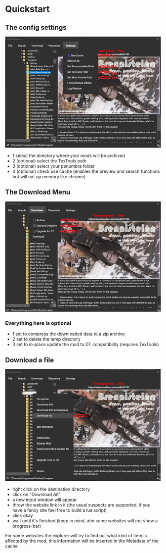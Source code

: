 # Quickstart

## The config settings

![image](https://raw.githubusercontent.com/GiR-Zippo/XIV-Modexplorer/main/Doc/Quickstart/quickstart_settings.jpg)

- 1 select the directory where your mods will be archived
- 2 (optional) select the TexTools path
- 3 (optional) select your penumbra folder
- 4 (optional) check use cache (enables the preview and search functions but will eat up memory like chrome)

## The Download Menu

![image](https://raw.githubusercontent.com/GiR-Zippo/XIV-Modexplorer/main/Doc/Quickstart/quickstart_download.jpg)

### Everything here is optional
- 1 set to compress the downloaded data to a zip archive
- 2 set to delete the temp directory
- 3 set to in-place update the mod to DT compatibility (requires TexTools)

## Download a file

![image](https://raw.githubusercontent.com/GiR-Zippo/XIV-Modexplorer/main/Doc/Quickstart/quickstart_download_b.jpg)

- right click on the destination directory
- click on "Download All"
- a new input window will appear
- throw the website link in it (the usual suspects are supported, if you have a fancy site feel free to build a lua script)
- click okay
- wait until it's finished (keep in mind, atm some websites will not show a progress-bar)


For some websites the explorer will try to find out what kind of item is affected by the mod, this information will be inserted in the Metadata of the cache